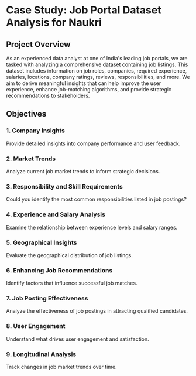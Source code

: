 # Case Study: Job Portal Dataset Analysis for Naukri

## Project Overview

As an experienced data analyst at one of India's leading job portals, we are tasked with analyzing a comprehensive dataset containing job listings. This dataset includes information on job roles, companies, required experience, salaries, locations, company ratings, reviews, responsibilities, and more. We aim to derive meaningful insights that can help improve the user experience, enhance job-matching algorithms, and provide strategic recommendations to stakeholders.

## Objectives

### 1. Company Insights
Provide detailed insights into company performance and user feedback.

### 2. Market Trends
Analyze current job market trends to inform strategic decisions.

### 3. Responsibility and Skill Requirements
Could you identify the most common responsibilities listed in job postings?

### 4. Experience and Salary Analysis
Examine the relationship between experience levels and salary ranges.

### 5. Geographical Insights
Evaluate the geographical distribution of job listings.

### 6. Enhancing Job Recommendations
Identify factors that influence successful job matches.

### 7. Job Posting Effectiveness
Analyze the effectiveness of job postings in attracting qualified candidates.

### 8. User Engagement
Understand what drives user engagement and satisfaction.

### 9. Longitudinal Analysis
Track changes in job market trends over time.

